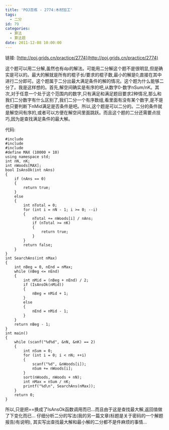 ```yaml
---
title: 'POJ百练 - 2774:木材加工'
tags:
  - 二分
id: 79
categories:
  - 算法 
  - 算法题
date: 2011-12-08 10:00:00
---
```


链接: [http://poj.grids.cn/practice/2774](http://poj.grids.cn/practice/2774)

这个题可以用二分解,虽然也有dp的解法。可能用二分解这个题不是很明显,但是确实是可以的。最大的解就是所有的棍子长/要求的棍子数,最小的解是0,直接在其中进行二分即可。这个题属于二分出最大满足条件的解的情况。这个题为什么能够二分了。我是这样想的。首先,解空间确实是有序的吧,从数字0-数字nSum/nK。其次,对于任意一个处于这个范围内的数字,只有满足和满足题目要求2种情况,那么和我们二分数字有什么区别了,我们二分一个有序数组,看里面有没有某个数字,是不是也只要判断下nMid满足是否条件是吧。所以,这个题是可以二分的。二分的条件就是解空间有序的,或者可以方便在解空间里面跳跃。而且这个题的二分还需要点技巧,因为是查找满足条件的最大解。

代码:
``` stylus
#include 
#include 
#include 
#define MAX (10000 + 10)
using namespace std;
int nN, nK;
int nWoods[MAX];
bool IsAnsOk(int nAns)
{
    if (nAns == 0)
    {
        return true;
    }
    else
    {
        int nTotal = 0;
        for (int i = nN - 1; i >= 0; --i)
        {
            nTotal += nWoods[i] / nAns;
            if (nTotal >= nK)
            {
                return true;
            }
        }
        return false;
    }
}
int SearchAns(int nMax)
{
    int nBeg = 0, nEnd = nMax;
    while (nBeg <= nEnd)
    {
        int nMid = (nBeg + nEnd) / 2;
        if (IsAnsOk(nMid))
        {
            nBeg = nMid + 1;
        }
        else
        {
            nEnd = nMid - 1;
        }
    }
    return nBeg - 1;
}
int main()
{
    while (scanf("%d%d", &nN, &nK) == 2)
    {
        int nSum = 0;
        for (int i = 0; i < nN; ++i)
        {
            scanf("%d", &nWoods[i]);
            nSum += nWoods[i];
        }
        sort(nWoods, nWoods + nN);
        int nMax = nSum / nK;
        printf("%d\n", SearchAns(nMax));
    }
    return 0;
}
```
所以,只是把==换成了IsAnsOk函数调用而已...而且由于这是查找最大解,返回值做了下变化而已...
仔细分析二分的写法(我的另一篇文章(标题是关于密码的一个解题报告)有说明),
其实写出查找最大解和最小解的二分都不是件麻烦的事情...
